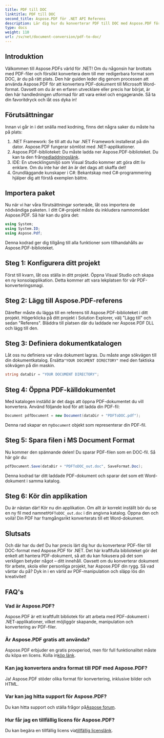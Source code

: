```yaml
---
title: PDF till DOC
linktitle: PDF till DOC
second_title: Aspose.PDF för .NET API Referens
description: Lär dig hur du konverterar PDF till DOC med Aspose.PDF för .NET i den här omfattande guiden. Steg-för-steg instruktioner och tips ingår.
type: docs
weight: 110
url: /sv/net/document-conversion/pdf-to-doc/
---
```

## Introduktion

Välkommen till Aspose.PDFs värld för .NET! Om du någonsin har brottats med PDF-filer och försökt konvertera dem till mer redigerbara format som DOC, är du på rätt plats. Den här guiden leder dig genom processen att använda Aspose.PDF för att konvertera PDF-dokument till Microsoft Word-format. Oavsett om du är en erfaren utvecklare eller precis har börjat, är den här handledningen utformad för att vara enkel och engagerande. Så ta din favoritdryck och låt oss dyka in!

## Förutsättningar

Innan vi går in i det snälla med kodning, finns det några saker du måste ha på plats:

1. .NET Framework: Se till att du har .NET Framework installerat på din dator. Aspose.PDF fungerar sömlöst med .NET-applikationer.
2.  Aspose.PDF-biblioteket: Du måste ladda ner Aspose.PDF-biblioteket. Du kan ta den från[nedladdningslänk](https://releases.aspose.com/pdf/net/).
3. IDE: En utvecklingsmiljö som Visual Studio kommer att göra ditt liv enklare. Om du inte har det än är det dags att skaffa det!
4. Grundläggande kunskaper i C#: Bekantskap med C#-programmering hjälper dig att förstå exemplen bättre.

## Importera paket

Nu när vi har våra förutsättningar sorterade, låt oss importera de nödvändiga paketen. I ditt C#-projekt måste du inkludera namnområdet Aspose.PDF. Så här kan du göra det:

```csharp
using System;
using System.IO;
using Aspose.Pdf;
```

Denna kodrad ger dig tillgång till alla funktioner som tillhandahålls av Aspose.PDF-biblioteket.

## Steg 1: Konfigurera ditt projekt

Först till kvarn, låt oss ställa in ditt projekt. Öppna Visual Studio och skapa en ny konsolapplikation. Detta kommer att vara lekplatsen för vår PDF-konverteringsmagi.

## Steg 2: Lägg till Aspose.PDF-referens

Därefter måste du lägga till en referens till Aspose.PDF-biblioteket i ditt projekt. Högerklicka på ditt projekt i Solution Explorer, välj "Lägg till" och sedan "Referens". Bläddra till platsen där du laddade ner Aspose.PDF DLL och lägg till den.

## Steg 3: Definiera dokumentkatalogen

 Låt oss nu definiera var våra dokument lagras. Du måste ange sökvägen till din dokumentkatalog. Ersätta`"YOUR DOCUMENT DIRECTORY"` med den faktiska sökvägen på din maskin.

```csharp
string dataDir = "YOUR DOCUMENT DIRECTORY";
```

## Steg 4: Öppna PDF-källdokumentet

Med katalogen inställd är det dags att öppna PDF-dokumentet du vill konvertera. Använd följande kod för att ladda din PDF-fil:

```csharp
Document pdfDocument = new Document(dataDir + "PDFToDOC.pdf");
```

 Denna rad skapar en ny`Document` objekt som representerar din PDF-fil.

## Steg 5: Spara filen i MS Document Format

Nu kommer den spännande delen! Du sparar PDF-filen som en DOC-fil. Så här gör du:

```csharp
pdfDocument.Save(dataDir + "PDFToDOC_out.doc", SaveFormat.Doc);
```

Denna kodrad tar ditt laddade PDF-dokument och sparar det som ett Word-dokument i samma katalog.

## Steg 6: Kör din applikation

Du är nästan där! Kör nu din applikation. Om allt är korrekt inställt bör du se en ny fil med namnet`PDFToDOC_out.doc` i din angivna katalog. Öppna den och voilà! Din PDF har framgångsrikt konverterats till ett Word-dokument.

## Slutsats

Och där har du det! Du har precis lärt dig hur du konverterar PDF-filer till DOC-format med Aspose.PDF för .NET. Det här kraftfulla biblioteket gör det enkelt att hantera PDF-dokument, så att du kan fokusera på det som verkligen betyder något – ditt innehåll. Oavsett om du konverterar dokument för arbete, skola eller personliga projekt, har Aspose.PDF din rygg. Så vad väntar du på? Dyk in i en värld av PDF-manipulation och släpp lös din kreativitet!

## FAQ's

### Vad är Aspose.PDF?
Aspose.PDF är ett kraftfullt bibliotek för att arbeta med PDF-dokument i .NET-applikationer, vilket möjliggör skapande, manipulation och konvertering av PDF-filer.

### Är Aspose.PDF gratis att använda?
 Aspose.PDF erbjuder en gratis provperiod, men för full funktionalitet måste du köpa en licens. Kolla in[köp länk](https://purchase.aspose.com/buy).

### Kan jag konvertera andra format till PDF med Aspose.PDF?
Ja! Aspose.PDF stöder olika format för konvertering, inklusive bilder och HTML.

### Var kan jag hitta support för Aspose.PDF?
 Du kan hitta support och ställa frågor på[Aspose forum](https://forum.aspose.com/c/pdf/10).

### Hur får jag en tillfällig licens för Aspose.PDF?
 Du kan begära en tillfällig licens via[tillfällig licenslänk](https://purchase.aspose.com/temporary-license/).